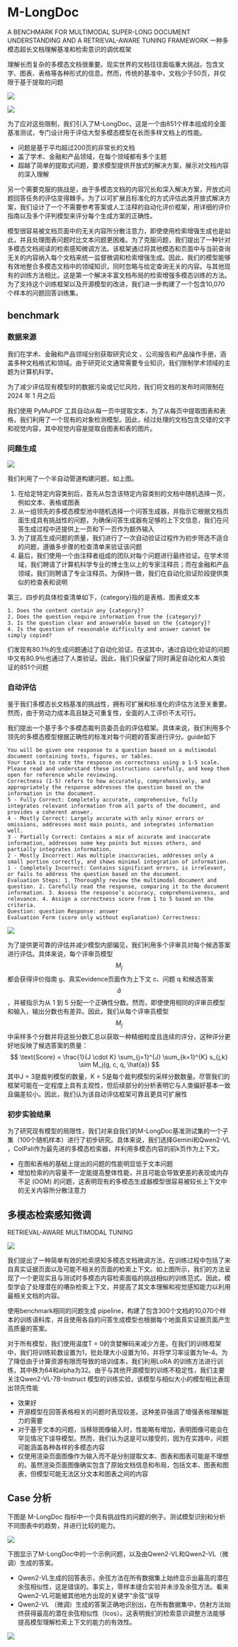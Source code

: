 # M-LongDoc

A BENCHMARK FOR MULTIMODAL SUPER-LONG DOCUMENT UNDERSTANDING AND A RETRIEVAL-AWARE TUNING FRAMEWORK 一种多模态超长文档理解基准和检索意识的调优框架

理解长而复杂的多模态文档很重要。现实世界的文档往往面临重大挑战，包含文字、图表、表格等各种形式的信息。然而，传统的基准中，文档少于50页，并仅限于基于提取的问题

![](./img/ml1.jpg)

![](./img/ml2.jpg)

为了应对这些限制，我们引入了M-LongDoc，这是一个由851个样本组成的全面基准测试，专门设计用于评估大型多模态模型在长而多样文档上的性能。

- 问题是基于平均超过200页的非常长的文档
- 盖了学术、金融和产品领域，在每个领域都有多个主题
- 超越了简单的提取式问题，要求模型提供开放式的解决方案，展示对文档内容的深入理解 

另一个需要克服的挑战是，由于多模态文档的内容冗长和深入解决方案，开放式问题回答任务的评估变得棘手。为了以可扩展且标准化的方式评估此类开放式解决方案，我们设计了一个不需要参考答案或人工注释的自动化评价框架，用详细的评价指南以及多个评判模型来评分每个生成方案的正确性。

模型很容易被文档页面中的无关内容所分散注意力，即使使用检索增强生成也是如此，并且处理图表问题时比文本问题更困难。为了克服问题，我们提出了一种针对多模态文档阅读的检索感知微调方法。该框架通过将其他模态和页面中与当前查询无关的内容纳入每个文档来统一监督微调和检索增强生成。因此，我们的模型能够有效地整合多模态文档中的领域知识，同时忽略与给定查询无关的内容。与其他现有的训练方法相比，这是第一个解决丰富文档布局的检索增强多模态训练的方法。为了支持这个训练框架以及开源模型的改进，我们进一步构建了一个包含10,070个样本的问题回答训练集。

## benchmark

### 数据来源

我们在学术、金融和产品领域分别获取研究论文 、公司报告和产品操作手册，涵盖多种文档格式和领域。由于研究论文通常需要专业知识，我们限制学术领域的主题为计算机科学。

为了减少评估现有模型时的数据污染或记忆风险，我们将文档的发布时间限制在 2024 年 1 月之后

我们使用 PyMuPDF 工具自动从每一页中提取文本，为了从每页中提取图表和表格，我们利用了一个现有的对象检测模型。因此，经过处理的文档包含交错的文字和视觉内容，其中视觉内容是提取自图表和表的图片。

### 问题生成

![](./img/ml3.jpg)

我们利用了一个半自动管道构建问题，如上图。

1. 在给定特定内容类别后，首先从包含该特定内容类别的文档中随机选择一页，例如文本、表格或图表
2. 从一组领先的多模态模型池中随机选择一个问答生成器，并指示它根据文档页面生成具有挑战性的问题，为确保问答生成器有足够的上下文信息，我们在问答生成过程中还提供上一页和下一页作为额外输入
3. 为了提高生成问题的质量，我们进行了一次自动验证过程作为初步筛选不适合的问题，遵循多步骤的检查清单来验证该问题
4. 最后，我们使用一个由注释者组成的团队对每个问题进行最终验证。在学术领域，我们聘请了计算机科学专业的博士生以上的专家注释员；而在金融和产品领域，我们则聘请了专业注释员。为保持一致，我们在自动化验证阶段提供类似的检查表和说明

第三、四步的具体检查清单如下，{category}指的是表格、图表或文本

```
1. Does the content contain any {category}? 
2. Does the question require information from the {category}? 
3. Is the question clear and answerable based on the {category}? 
4. Is the question of reasonable difficulty and answer cannot be simply copied?
```

们发现有80.1％的生成问题通过了自动化验证。在这其中，通过自动化验证的问题中又有80.9％也通过了人类验证。因此，我们只保留了同时满足自动化和人类验证的851个问题

### 自动评估

鉴于我们多模态长文档基准的挑战性，拥有可扩展和标准化的评估方法至关重要。然而，由于劳动力成本高且缺乏可重复性，全面的人工评价不太可行。

我们提出一个基于多个多模态裁判员委员会的评估框架。具体来说，我们利用多个领先的多模态模型根据正确性的标准对每个问题的答案进行评分。guide如下

```
You will be given one response to a question based on a multimodal document containing texts, figures, or tables.
Your task is to rate the response on correctness using a 1-5 scale. Please read and understand these instructions carefully, and keep them open for reference while reviewing.
Correctness (1-5) refers to how accurately, comprehensively, and appropriately the response addresses the question based on the information in the document.
5 - Fully Correct: Completely accurate, comprehensive, fully integrates relevant information from all parts of the document, and provides a coherent answer.
4 - Mostly Correct: Largely accurate with only minor errors or omissions, addresses most main points, and integrates information well.
3 - Partially Correct: Contains a mix of accurate and inaccurate information, addresses some key points but misses others, and partially integrates information.
2 - Mostly Incorrect: Has multiple inaccuracies, addresses only a small portion correctly, and shows minimal integration of information.
1 - Completely Incorrect: Contains significant errors, is irrelevant, or fails to address the question based on the document.
Evaluation Steps: 1. Thoroughly review the multimodal document and question. 2. Carefully read the response, comparing it to the document information. 3. Assess the response’s accuracy, comprehensiveness, and relevance. 4. Assign a correctness score from 1 to 5 based on the criteria.
Question: question Response: answer
Evaluation Form (score only without explanation) Correctness:
```

![](./img/ml4.jpg)

为了提供更可靠的评估并减少模型内部偏见，我们利用多个评审员对每个候选答案进行评估。具体来说，每个评审员模型 $$M_j$$ 都会获得评价指南 g、真实evidence页面作为上下文 c、问题 q 和候选答案 $$\hat{a}$$，并被指示为从 1 到 5 分配一个正确性分数。然而，即使使用相同的评审员模型和输入，输出分数也有差异。因此，我们从每个评审员模型 $$M_j$$ 中采样多个分数并将这些分数汇总以获取一种精细粒度且连续的评分，这种评分更好地反映了候选答案的质量：
$$
\text{Score} = \frac{1}{J \cdot K} \sum_{j=1}^{J} \sum_{k=1}^{K} s_{j,k} \sim M_j(g, c, q, \hat{a})
$$
其中J = 3是裁判模型的数量，K = 5是每个裁判模型的采样分数数量。尽管我们的框架可能在一定程度上具有主观性，但后续部分的分析表明它与人类偏好基本一致且偏差较小。因此，我们认为该自动评估框架可靠且更具可扩展性

### 初步实验结果

为了研究现有模型的局限性，我们对来自我们的M-LongDoc基准测试集的一个子集（100个随机样本）进行了初步研究。具体来说，我们选择Gemini和Qwen2-VL ，ColPali作为最先进的多模态检索器，并利用多模态内容的前k页作为上下文。

- 在图和表格的基础上提出的问题的性能明显低于文本问题
- 增加检索的内容量不一定能提高整体性能，并且可能会导致更差的表现或内存不足 (OOM) 的问题，这表明现有的多模态生成器模型很容易被较长上下文中的无关内容所分散注意力

## 多模态检索感知微调

RETRIEVAL-AWARE MULTIMODAL TUNING

![](./img/ml5.jpg)

我们提出了一种简单有效的检索感知多模态文档微调方法，在训练过程中包括了来自真实证据页面以及可能不相关的页面的检索上下文。如上图所示，我们的方法呈现了一个更现实且与测试时多模态内容检索面临的挑战相似的训练范式。因此，模型学会了处理潜在的嘈杂检索上下文，并提高了其文本理解和视觉感知能力以利用最相关文档的内容。

使用benchmark相同的问题生成 pipeline，构建了包含300个文档的10,070个样本的训练语料库，并且使用各自的问答生成模型也根据每个地面真实证据页面产生高质量的答案。

对于所有模型，我们使用温度T = 0的贪婪解码来减少方差。在我们的训练框架中，我们将训练轮数设置为1，批处理大小设置为16，并将学习率设置为1e-4。为了降低由于计算资源有限而导致的培训成本，我们利用LoRA 的训练方法进行训练，其中秩为64和alpha为32。由于与其他开源模型的训练不稳定性，我们主要关注Qwen2-VL-7B-Instruct 模型的训练实验，该模型与相似大小的模型相比表现出领先性能

- 效果好
- 开源模型在回答表格相关的问题时表现较差。这种差异强调了增强表格理解能力的需要
- 对于基于文本的问题，当移除图像输入时，性能略有增加，表明图像可能会在罕见情况下误导模型。然而，我们认为这是可以接受的，因为在实践中，问题可能涵盖各种各样的多模态内容
- 仅使用渲染页面图像作为输入而不是分别提取文本、图表和图表可能是不理想的。虽然渲染页面图像确实包含了原始文档信息和布局，包括文本、图表和图表，但模型可能无法区分文本和图表之间的内容

## Case 分析

下图是 M-LongDoc 指标中一个具有挑战性的问题的例子。测试模型识别和分析不同图表中的趋势，并进行比较的能力。

![](./img/ml6.jpg)

下图显示了M-LongDoc中的一个示例问题，以及由Qwen2-VL和Qwen2-VL（微调）生成的答案。

- Qwen2-VL生成的回答表示，余弦方法在所有数据集上始终显示出最高的潜在余弦相似性，这是错误的。事实上，零样本缝合实验并未涉及余弦方法。看来Qwen2-VL可能被其他地方出现的关键字“余弦”误导
- Qwen2-VL （微调）生成的答案正确地识别出，在所有数据集中，仿射方法始终获得最高的潜在余弦相似性（lcos）。这表明我们的检索意识调整方法能够提高模型理解检索上下文的能力的有效性。

![](./img/ml7.jpg)
